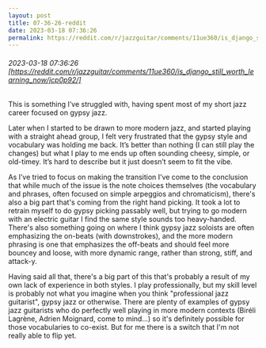 ```yaml
---
layout: post
title: 07-36-26-reddit
date: 2023-03-18 07:36:26
permalink: https://reddit.com/r/jazzguitar/comments/11ue360/is_django_still_worth_learning_now/jcp0p92/
---
```


###### 2023-03-18 07:36:26 [https://reddit.com/r/jazzguitar/comments/11ue360/is_django_still_worth_learning_now/jcp0p92/]
This is something I’ve struggled with, having spent most of my short jazz career focused on gypsy jazz. 

Later when I started to be drawn to more modern jazz, and started playing with a straight ahead group, I felt very frustrated that the gypsy style and vocabulary was holding me back. It’s better than nothing (I can still play the changes) but what I play to me ends up often sounding cheesy, simple, or old-timey. It’s hard to describe but it just doesn’t seem to fit the vibe. 

As I’ve tried to focus on making the transition I’ve come to the conclusion that while much of the issue is the note choices themselves (the vocabulary and phrases, often focused on simple arpeggios and chromaticism), there's also a big part that's coming from the right hand picking. It took a lot to retrain myself to do gypsy picking passably well, but trying to go modern with an electric guitar I find the same style sounds too heavy-handed. There's also something going on where I think gypsy jazz soloists are often emphasizing the on-beats (with downstrokes), and the more modern phrasing is one that emphasizes the off-beats and should feel more bouncey and loose, with more dynamic range, rather than strong, stiff, and attack-y.

Having said all that, there's a big part of this that's probably a result of my own lack of experience in both styles. I play professionally, but my skill level is probably not what you imagine when you think "professional jazz guitarist", gypsy jazz or otherwise. There are plenty of examples of gypsy jazz guitarists who do perfectly well playing in more modern contexts (Biréli Lagrène, Adrien Moignard, come to mind...) so it's definitely possible for those vocabularies to co-exist. But for me there is a switch that I'm not really able to flip yet.
